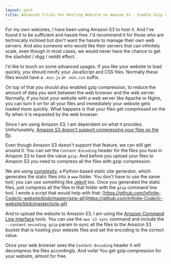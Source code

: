 ```yaml
---
layout: post
title: Advanced Tricks For Hosting Website on Amazon S3 - Enable Gzip Compression
---
```

For my own websites, I have been using Amazon S3 to host it. And I've found it to be sufficient and hassle free. I'd recommend it for those who are technically inclined but don't want the hassle to manage their own web servers. And also someone who would like their servers that can infinitely scale, even though in most cases, we would never have the chance to get the slashdot / digg / reddit effect.

I'd like to touch on some advanced usages. If you like your website to load quickly, you should minify your JavaScript and CSS files. Normally these files would have a ```.min.js``` or ```.min.css``` suffix.

On top of that you should also enabled gzip compression, to reduce the amount of data you sent between the web browser and the web server. Normally, if you host your website with a web server like Apache or Nginx, you can turn it on for all your files and immediately your website gets loaded more quickly. What happens is that your files get compressed on the fly when it is requested by the web browser.

Since I am using Amazon S3, I am dependent on what it provides. Unfortunately, [Amazon S3 doesn't support compressing your files on the fly](http://docs.aws.amazon.com/AmazonCloudFront/latest/DeveloperGuide/ServingCompressedFiles.html#CompressedS3).

Even though Amazon S3 doesn't support that feature, we can still get around it. You can set the ```Content-Encoding``` header for the files you host in Amazon S3 to have the value ```gzip```. And before you upload your files to Amazon S3 you need to compress all the files with gzip compression.

We are using [complexity](https://github.com/audreyr/complexity), a Python-based static site generator, which generates the static files into a ```www``` folder. You don't have to use the same tool, you can use something like [Jekyll](http://jekyllrb.com/) too. Once you generated the static files, just compress all the files in that folder with the ```gzip``` command line tool. I wrote a script that would help with that: [https://github.com/Infinite-Code/ic-website/blob/master/gzip-all](https://github.com/Infinite-Code/ic-website/blob/master/gzip-all)

And to upload the website to Amazon S3, I am using the [Amazon Command Line Interface](http://aws.amazon.com/cli/) tools. You can use the ```aws s3 sync``` command and include the ```--content-encoding gzip``` param to sync all the files to the Amazon S3 bucket that is hosting your website files and set the encoding to the correct value.

Once your web browser sees the ```Content-Encoding``` header it will decompress the files accordingly. And voila! You get gzip compression for your website, almost for free.

